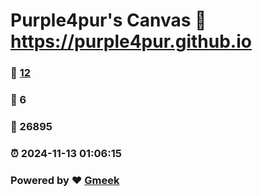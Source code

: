 # Purple4pur's Canvas :link: https://purple4pur.github.io 
### :page_facing_up: [12](https://purple4pur.github.io/tag.html) 
### :speech_balloon: 6 
### :hibiscus: 26895 
### :alarm_clock: 2024-11-13 01:06:15 
### Powered by :heart: [Gmeek](https://github.com/Meekdai/Gmeek)
